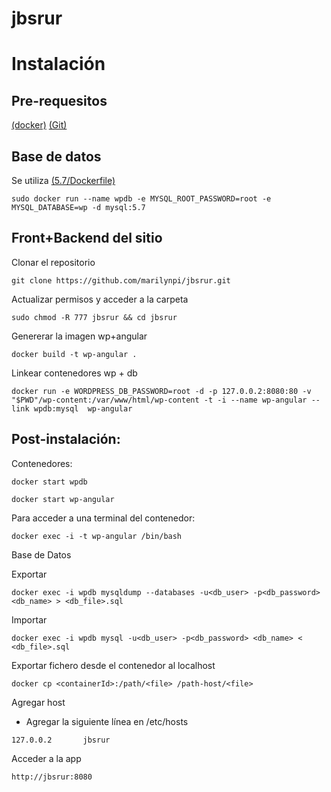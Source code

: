 # jbsrur
Instalación
===========

Pre-requesitos
--------------

[(docker)](https://www.docker.com/ " (docker)")
[(Git)](https://git-scm.com/ " (Git)")

Base de datos
-------------

Se utiliza [(5.7/Dockerfile)](https://hub.docker.com/_/mysql/ " (5.7/Dockerfile)")


`sudo docker run --name wpdb -e MYSQL_ROOT_PASSWORD=root -e MYSQL_DATABASE=wp -d mysql:5.7`


Front+Backend del sitio
-----------------------
Clonar el repositorio

`git clone https://github.com/marilynpi/jbsrur.git`

Actualizar permisos y acceder a la carpeta

`sudo chmod -R 777 jbsrur && cd jbsrur`

Genererar la imagen wp+angular

`docker build -t wp-angular .`

Linkear contenedores wp + db

`docker run -e WORDPRESS_DB_PASSWORD=root -d -p 127.0.0.2:8080:80 -v "$PWD"/wp-content:/var/www/html/wp-content -t -i --name wp-angular --link wpdb:mysql  wp-angular`

Post-instalación:
-------------------------------------

Contenedores:

`docker start wpdb`

`docker start wp-angular`

Para acceder a una terminal del contenedor:

`docker exec -i -t wp-angular /bin/bash`

Base de Datos

Exportar

`docker exec -i wpdb mysqldump --databases -u<db_user> -p<db_password> <db_name> > <db_file>.sql`

Importar

`docker exec -i wpdb mysql -u<db_user> -p<db_password> <db_name> < <db_file>.sql`

Exportar fichero desde el contenedor al localhost

`docker cp <containerId>:/path/<file> /path-host/<file>`

Agregar host

- Agregar la siguiente línea en /etc/hosts

`127.0.0.2       jbsrur`

Acceder a la app

`http://jbsrur:8080`
